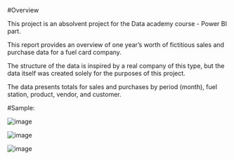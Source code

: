 #Overview

This project is an absolvent project for the Data academy course - Power BI part. 

This report provides an overview of one year’s worth of fictitious sales and purchase data for a fuel card company.

The structure of the data is inspired by a real company of this type, but the data itself was created solely for the purposes of this project.

The data presents totals for sales and purchases by period (month), fuel station, product, vendor, and customer.

#Sample:

![image](https://github.com/user-attachments/assets/8e7f0238-8d99-47a0-ae14-1b5ff2b7e1e4)

![image](https://github.com/user-attachments/assets/de4254b6-8165-4b0b-bfe1-50a76bd42570)

![image](https://github.com/user-attachments/assets/8af6606b-2df9-4a98-a9b7-7fc0f7d2ac7f)
